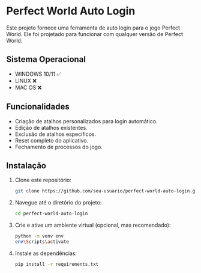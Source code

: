 # Perfect World Auto Login

Este projeto fornece uma ferramenta de auto login para o jogo Perfect World. Ele foi projetado para funcionar com qualquer versão de Perfect World.

## Sistema Operacional

- WINDOWS 10/11  ✅
- LINUX  ❌
- MAC OS  ❌

## Funcionalidades

- Criação de atalhos personalizados para login automático.
- Edição de atalhos existentes.
- Exclusão de atalhos específicos.
- Reset completo do aplicativo.
- Fechamento de processos do jogo.

## Instalação

1. Clone este repositório:
    ```sh
    git clone https://github.com/seu-usuario/perfect-world-auto-login.git
    ```
2. Navegue até o diretório do projeto:
    ```sh
    cd perfect-world-auto-login
    ```
3. Crie e ative um ambiente virtual (opcional, mas recomendado):
    ```sh
    python -m venv env
    env\Scripts\activate
    ```
4. Instale as dependências:
    ```sh
    pip install -r requirements.txt
    ```